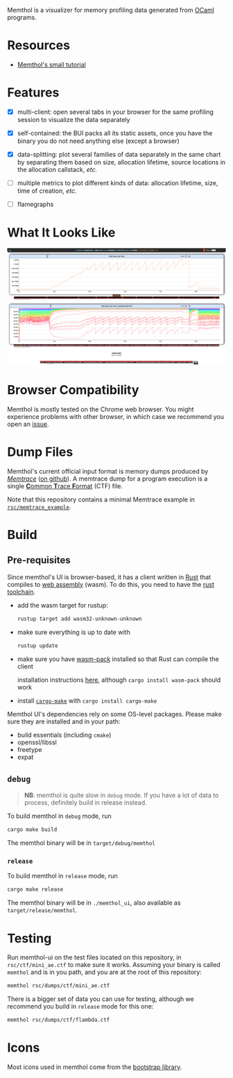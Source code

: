 Memthol is a visualizer for memory profiling data generated from [OCaml] programs.


# Resources

- [Memthol's small tutorial][tuto]


# Features

- [x] multi-client: open several tabs in your browser for the same profiling session to visualize
    the data separately
- [x] self-contained: the BUI packs all its static assets, once you have the binary you do not need
    anything else (except a browser)
- [x] data-splitting: plot several families of data separately in the same chart by separating them
    based on size, allocation lifetime, source locations in the allocation callstack, *etc.*
- [ ] multiple metrics to plot different kinds of data: allocation lifetime, size, time of creation,
    *etc.*
- [ ] flamegraphs


# What It Looks Like

![](rsc/example.png)


# Browser Compatibility

Memthol is mostly tested on the Chrome web browser. You might experience problems with other
browser, in which case we recommend you open an [issue][memthol issues].


# Dump Files

Memthol's current official input format is memory dumps produced by [*Memtrace*][memtrace] ([on
github][memtrace git]). A memtrace dump for a program execution is a single [**C**ommon **T**race
**F**ormat](https://diamon.org/ctf) (CTF) file.

Note that this repository contains a minimal Memtrace example in [`rsc/memtrace_example`][memtrace
example].


# Build

## Pre-requisites

Since memthol's UI is browser-based, it has a client written in [Rust] that compiles to [web
assembly] (wasm). To do this, you need to have the [rust toolchain].

- add the wasm target for rustup:

    ```bash
    rustup target add wasm32-unknown-unknown
    ```

- make sure everything is up to date with

    ```bash
    rustup update
    ```

- make sure you have [wasm-pack] installed so that Rust can compile the client

    installation instructions [here][install wasm-pack], although `cargo install wasm-pack` should
    work

- install [`cargo-make`][cargo make] with `cargo install cargo-make`

Memthol UI's dependencies rely on some OS-level packages. Please make sure they are installed and in
your path:

- build essentials (including `cmake`)
- openssl/libssl
- freetype
- expat

## `debug`

> **NB**: memthol is quite slow in `debug` mode. If you have a lot of data to process, definitely
> build in release instead.

To build memthol in `debug` mode, run

```bash
cargo make build
```

The memthol binary will be in `target/debug/memthol`

### `release`

To build memthol in `release` mode, run

```bash
cargo make release
```

The memthol binary will be in `./memthol_ui`, also available as `target/release/memthol`.

# Testing

Run memthol-ui on the test files located on this repository, in `rsc/ctf/mini_ae.ctf` to make sure
it works. Assuming your binary is called `memthol` and is in you path, and you are at the root of
this repository:

```bash
memthol rsc/dumps/ctf/mini_ae.ctf
```

There is a bigger set of data you can use for testing, although we recommend you build in `release`
mode for this one:

```bash
memthol rsc/dumps/ctf/flambda.ctf
```

# Icons

Most icons used in memthol come from the [bootstrap library][bootstrap].

[OCaml]: https://ocaml.org/ (OCaml official page)
[web assembly]: https://webassembly.org/ (Web Assembly official page)
[Rust]: https://www.rust-lang.org/ (Rust official page)
[rust toolchain]: https://www.rust-lang.org/tools/install (Rust installation instructions)
[wasm-pack]: https://crates.io/crates/cargo-web (Cargo-web on crates.io)
[tuto]: https://ocamlpro.github.io/memthol/mini_tutorial/ (Memthol's tutorial on github pages)
[install wasm-pack]: https://rustwasm.github.io/wasm-pack/installer (wasm-pack install instructions)
[bootstrap]: https://icons.getbootstrap.com (the bootstrap library)
[cargo make]: https://crates.io/crates/cargo-make (cargo-make on crates.io)
[memtrace]: https://blog.janestreet.com/finding-memory-leaks-with-memtrace
(Blog post: Finding Memory Leaks With Memtrace)
[memtrace git]: https://github.com/janestreet/memtrace
(Memtrace on github.com)
[memtrace example]: ./rsc/memtrace_example
[memthol repo]: https://github.com/OCamlPro/memthol (Memthol github repository)
[memthol issues]: https://github.com/OCamlPro/memthol/issues
(Issues on the Memthol github repository)